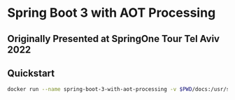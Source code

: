 # Spring Boot 3 with AOT Processing

## Originally Presented at SpringOne Tour Tel Aviv 2022

## Quickstart

```bash
docker run --name spring-boot-3-with-aot-processing -v $PWD/docs:/usr/share/nginx/html:ro -d -p 8088:80 nginx
```